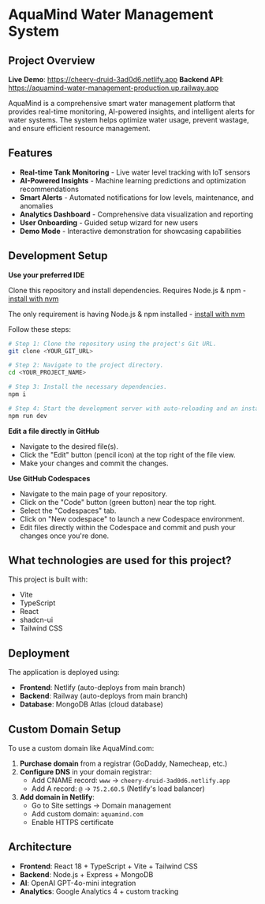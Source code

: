 # AquaMind Water Management System

## Project Overview

**Live Demo**: https://cheery-druid-3ad0d6.netlify.app
**Backend API**: https://aquamind-water-management-production.up.railway.app

AquaMind is a comprehensive smart water management platform that provides real-time monitoring, AI-powered insights, and intelligent alerts for water systems. The system helps optimize water usage, prevent wastage, and ensure efficient resource management.

## Features

- **Real-time Tank Monitoring** - Live water level tracking with IoT sensors
- **AI-Powered Insights** - Machine learning predictions and optimization recommendations  
- **Smart Alerts** - Automated notifications for low levels, maintenance, and anomalies
- **Analytics Dashboard** - Comprehensive data visualization and reporting
- **User Onboarding** - Guided setup wizard for new users
- **Demo Mode** - Interactive demonstration for showcasing capabilities

## Development Setup

**Use your preferred IDE**

Clone this repository and install dependencies. Requires Node.js & npm - [install with nvm](https://github.com/nvm-sh/nvm#installing-and-updating)

The only requirement is having Node.js & npm installed - [install with nvm](https://github.com/nvm-sh/nvm#installing-and-updating)

Follow these steps:

```sh
# Step 1: Clone the repository using the project's Git URL.
git clone <YOUR_GIT_URL>

# Step 2: Navigate to the project directory.
cd <YOUR_PROJECT_NAME>

# Step 3: Install the necessary dependencies.
npm i

# Step 4: Start the development server with auto-reloading and an instant preview.
npm run dev
```

**Edit a file directly in GitHub**

- Navigate to the desired file(s).
- Click the "Edit" button (pencil icon) at the top right of the file view.
- Make your changes and commit the changes.

**Use GitHub Codespaces**

- Navigate to the main page of your repository.
- Click on the "Code" button (green button) near the top right.
- Select the "Codespaces" tab.
- Click on "New codespace" to launch a new Codespace environment.
- Edit files directly within the Codespace and commit and push your changes once you're done.

## What technologies are used for this project?

This project is built with:

- Vite
- TypeScript
- React
- shadcn-ui
- Tailwind CSS

## Deployment

The application is deployed using:
- **Frontend**: Netlify (auto-deploys from main branch)
- **Backend**: Railway (auto-deploys from main branch)
- **Database**: MongoDB Atlas (cloud database)

## Custom Domain Setup

To use a custom domain like AquaMind.com:

1. **Purchase domain** from a registrar (GoDaddy, Namecheap, etc.)
2. **Configure DNS** in your domain registrar:
   - Add CNAME record: `www` → `cheery-druid-3ad0d6.netlify.app`
   - Add A record: `@` → `75.2.60.5` (Netlify's load balancer)
3. **Add domain in Netlify**:
   - Go to Site settings → Domain management
   - Add custom domain: `aquamind.com`
   - Enable HTTPS certificate

## Architecture

- **Frontend**: React 18 + TypeScript + Vite + Tailwind CSS
- **Backend**: Node.js + Express + MongoDB
- **AI**: OpenAI GPT-4o-mini integration
- **Analytics**: Google Analytics 4 + custom tracking
